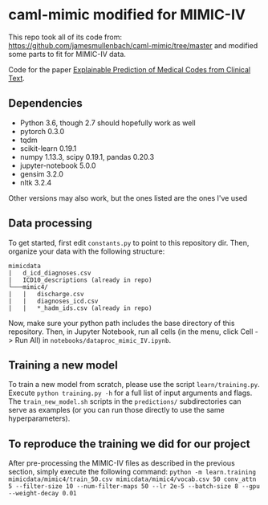 # caml-mimic modified for MIMIC-IV

This repo took all of its code from: https://github.com/jamesmullenbach/caml-mimic/tree/master
and modified some parts to fit for MIMIC-IV data.

Code for the paper [Explainable Prediction of Medical Codes from Clinical Text](https://arxiv.org/abs/1802.05695).

## Dependencies

- Python 3.6, though 2.7 should hopefully work as well
- pytorch 0.3.0
- tqdm
- scikit-learn 0.19.1
- numpy 1.13.3, scipy 0.19.1, pandas 0.20.3
- jupyter-notebook 5.0.0
- gensim 3.2.0
- nltk 3.2.4

Other versions may also work, but the ones listed are the ones I've used

## Data processing

To get started, first edit `constants.py` to point to this repository dir. Then, organize your data with the following structure:

```
mimicdata
|   d_icd_diagnoses.csv
|   ICD10_descriptions (already in repo)
└───mimic4/
|   |   discharge.csv
|   |   diagnoses_icd.csv
|   |   *_hadm_ids.csv (already in repo)
```

Now, make sure your python path includes the base directory of this repository. Then, in Jupyter Notebook, run all cells (in the menu, click Cell -> Run All) in `notebooks/dataproc_mimic_IV.ipynb`.

## Training a new model

To train a new model from scratch, please use the script `learn/training.py`. Execute `python training.py -h` for a full list of input arguments and flags. The `train_new_model.sh` scripts in the `predictions/` subdirectories can serve as examples (or you can run those directly to use the same hyperparameters).

## To reproduce the training we did for our project

After pre-processing the MIMIC-IV files as described in the previous section, simply execute the following command:
`python -m learn.training mimicdata/mimic4/train_50.csv mimicdata/mimic4/vocab.csv 50 conv_attn 5 --filter-size 10 --num-filter-maps 50 --lr 2e-5 --batch-size 8 --gpu --weight-decay 0.01`
